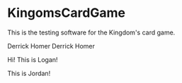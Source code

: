 # KingomsCardGame
This is the testing software for the Kingdom's card game.

Derrick Homer Derrick Homer


Hi! This is Logan!

This is Jordan!
